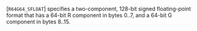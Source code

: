[`R64G64_SFLOAT`] specifies a two-component, 128-bit signed
floating-point format that has a 64-bit R component in bytes 0..7, and a
64-bit G component in bytes 8..15.